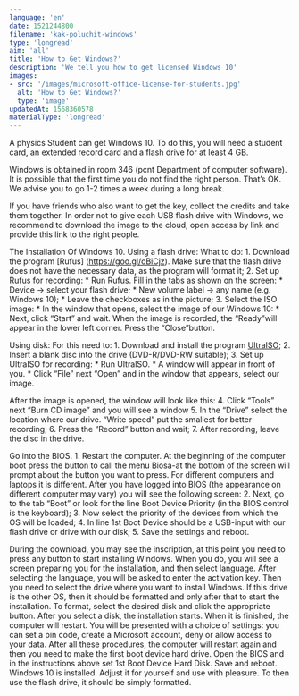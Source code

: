 ```yaml
---
language: 'en'
date: 1521244800
filename: 'kak-poluchit-windows'
type: 'longread'
aim: 'all'
title: 'How to Get Windows?'
description: 'We tell you how to get licensed Windows 10'
images:
- src: '/images/microsoft-office-license-for-students.jpg'
  alt: 'How to Get Windows?'
  type: 'image'
updatedAt: 1568360578
materialType: 'longread'
---
```

A physics Student can get Windows 10. To do this, you will need a student card, an extended record card and a flash drive for at least 4 GB.

Windows is obtained in room 346 (pcnt Department of computer software). It is possible that the first time you do not find the right person. That’s OK. We advise you to go 1-2 times a week during a long break.

If you have friends who also want to get the key, collect the credits and take them together. In order not to give each USB flash drive with Windows, we recommend to download the image to the cloud, open access by link and provide this link to the right people.

The Installation Of Windows 10. Using a flash drive: What to do: 1. Download the program \[Rufus\] (https://goo.gl/oBiCjz). Make sure that the flash drive does not have the necessary data, as the program will format it; 2. Set up Rufus for recording: \* Run Rufus. Fill in the tabs as shown on the screen: \* Device → select your flash drive; \* New volume label → any name (e.g. Windows 10); \* Leave the checkboxes as in the picture; 3. Select the ISO image: \* In the window that opens, select the image of our Windows 10: \* Next, click “Start” and wait. When the image is recorded, the “Ready”will appear in the lower left corner. Press the “Close”button.

Using disk: For this need to: 1. Download and install the program [UltraISO](https://goo.gl/mevRKk); 2. Insert a blank disc into the drive (DVD-R/DVD-RW suitable); 3. Set up UltraISO for recording: \* Run UltraISO. \* A window will appear in front of you. \* Click “File” next “Open” and in the window that appears, select our image.

After the image is opened, the window will look like this: 4. Click “Tools” next “Burn CD image” and you will see a window 5. In the “Drive” select the location where our drive. “Write speed” put the smallest for better recording; 6. Press the “Record” button and wait; 7. After recording, leave the disc in the drive.

Go into the BIOS. 1. Restart the computer. At the beginning of the computer boot press the button to call the menu Biosa-at the bottom of the screen will prompt about the button you want to press. For different computers and laptops it is different. After you have logged into BIOS (the appearance on different computer may vary) you will see the following screen: 2. Next, go to the tab “Boot” or look for the line Boot Device Priority (in the BIOS control is the keyboard); 3. Now select the priority of the devices from which the OS will be loaded; 4. In line 1st Boot Device should be a USB-input with our flash drive or drive with our disk; 5. Save the settings and reboot.

During the download, you may see the inscription, at this point you need to press any button to start installing Windows. When you do, you will see a screen preparing you for the installation, and then select language. After selecting the language, you will be asked to enter the activation key. Then you need to select the drive where you want to install Windows. If this drive is the other OS, then it should be formatted and only after that to start the installation. To format, select the desired disk and click the appropriate button. After you select a disk, the installation starts. When it is finished, the computer will restart. You will be presented with a choice of settings: you can set a pin code, create a Microsoft account, deny or allow access to your data. After all these procedures, the computer will restart again and then you need to make the first boot device hard drive. Open the BIOS and in the instructions above set 1st Boot Device Hard Disk. Save and reboot. Windows 10 is installed. Adjust it for yourself and use with pleasure. To then use the flash drive, it should be simply formatted.
